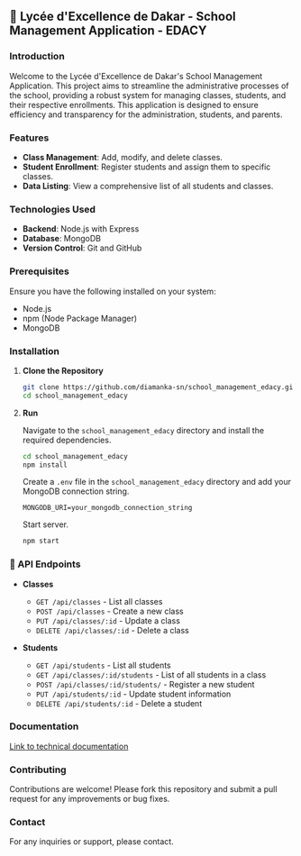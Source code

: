 ## 🚀 Lycée d'Excellence de Dakar - School Management Application - EDACY

### Introduction

Welcome to the Lycée d'Excellence de Dakar's School Management Application. This project aims to streamline the administrative processes of the school, providing a robust system for managing classes, students, and their respective enrollments. This application is designed to ensure efficiency and transparency for the administration, students, and parents.

### Features

- **Class Management**: Add, modify, and delete classes.
- **Student Enrollment**: Register students and assign them to specific classes.
- **Data Listing**: View a comprehensive list of all students and classes.

### Technologies Used

- **Backend**: Node.js with Express
- **Database**: MongoDB
- **Version Control**: Git and GitHub

### Prerequisites

Ensure you have the following installed on your system:
- Node.js
- npm (Node Package Manager)
- MongoDB

### Installation

1. **Clone the Repository**

   ```bash
   git clone https://github.com/diamanka-sn/school_management_edacy.git
   cd school_management_edacy
   ```

2. **Run**

   Navigate to the `school_management_edacy` directory and install the required dependencies.

   ```bash
   cd school_management_edacy
   npm install
   ```

   Create a `.env` file in the `school_management_edacy` directory and add your MongoDB connection string.

   ```plaintext
   MONGODB_URI=your_mongodb_connection_string
   ```

   Start server.

   ```bash
   npm start
   ```

### 🔖 API Endpoints

- **Classes**
  - `GET /api/classes` - List all classes
  - `POST /api/classes` - Create a new class
  - `PUT /api/classes/:id` - Update a class
  - `DELETE /api/classes/:id` - Delete a class

- **Students**
  - `GET /api/students` - List all students
  - `GET /api/classes/:id/students` - List of all students in a class
  - `POST /api/classes/:id/students/` - Register a new student
  - `PUT /api/students/:id` - Update student information
  - `DELETE /api/students/:id` - Delete a student


### Documentation 

[Link to technical documentation](https://www.postman.com/elite-tech-innovation/workspace/api-school-management/collection/34504049-1a5b952e-fe43-4d02-8432-ec9e4b41bbfc?action=share&creator=34504049)

### Contributing

Contributions are welcome! Please fork this repository and submit a pull request for any improvements or bug fixes.


### Contact

For any inquiries or support, please contact.
